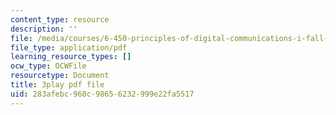 ```yaml
---
content_type: resource
description: ''
file: /media/courses/6-450-principles-of-digital-communications-i-fall-2006/283afebc968c98656232999e22fa5517_8PScXRfu2po.pdf
file_type: application/pdf
learning_resource_types: []
ocw_type: OCWFile
resourcetype: Document
title: 3play pdf file
uid: 283afebc-968c-9865-6232-999e22fa5517
---
```

